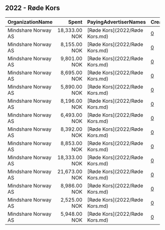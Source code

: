 ## 2022 - Røde Kors 
|OrganizationName|Spent|PayingAdvertiserNames|CreativeUrls|Impressions|Genders|AgeBrackets|CountryCodes|BillingAddresses|CandidateBallotInformation|
|:---|---:|:---|:---|---:|:---|:---|:---|:---|:---|
|Mindshare Norway AS|18,333.00 NOK|[Røde Kors](2022/Røde Kors.md)|[0](https://www.snap.com/political-ads/asset/6c910084344be31f7c4f4b9d028018f2a9653a76a8f5bb10d62bf40a681cb117?mediaType=png)|625,212||18+|norway|"Kongens gate 6,Oslo,0153,NO"||
|Mindshare Norway AS|8,155.00 NOK|[Røde Kors](2022/Røde Kors.md)|[0](https://www.snap.com/political-ads/asset/4156411fe4ce885b5d237b472b4274ce11eb429f9d03af56f6442b309cd48be8?mediaType=png)|323,956||20+|norway|"Kongens gate 6,Oslo,0153,NO"||
|Mindshare Norway AS|9,801.00 NOK|[Røde Kors](2022/Røde Kors.md)|[0](https://www.snap.com/political-ads/asset/17561dbeba46dabf12993e2fe755b8e840811a8bd92df25fa31652e6684cd513?mediaType=mp4)|541,027||19-|norway|"Kongens gate 6,Oslo,0153,NO"||
|Mindshare Norway AS|8,695.00 NOK|[Røde Kors](2022/Røde Kors.md)|[0](https://www.snap.com/political-ads/asset/b2e3f02469ef4ebfd1cc479a57dd997aa118c3b985a40b44b5775e80a27b9583?mediaType=png)|344,637||20+|norway|"Kongens gate 6,Oslo,0153,NO"||
|Mindshare Norway AS|5,890.00 NOK|[Røde Kors](2022/Røde Kors.md)|[0](https://www.snap.com/political-ads/asset/10ba36d3e88a0c7d83381159b78c3e1468695cfc2ee992b5e2bdaf9cb96f98fc?mediaType=mp4)|184,751||20+|norway|"Kongens gate 6,Oslo,0153,NO"||
|Mindshare Norway AS|8,196.00 NOK|[Røde Kors](2022/Røde Kors.md)|[0](https://www.snap.com/political-ads/asset/7c592ac833a77aa6b13f8eaf0c2e96f02a70ee328779773cc4db047db6f00968?mediaType=png)|324,903||20+|norway|"Kongens gate 6,Oslo,0153,NO"||
|Mindshare Norway AS|6,493.00 NOK|[Røde Kors](2022/Røde Kors.md)|[0](https://www.snap.com/political-ads/asset/197fb36b71722a0ad3c0ddaca60bce7e0b540d8bbf7807d293f5fb93d94025cb?mediaType=mp4)|204,032||20+|norway|"Kongens gate 6,Oslo,0153,NO"||
|Mindshare Norway AS|8,392.00 NOK|[Røde Kors](2022/Røde Kors.md)|[0](https://www.snap.com/political-ads/asset/c5a38374c3c834895ee31ce26be0eb3568dd2cda8b86002ca475fb9c5ca74322?mediaType=mp4)|332,346||20+|norway|"Kongens gate 6,Oslo,0153,NO"||
|Mindshare Norway AS|8,853.00 NOK|[Røde Kors](2022/Røde Kors.md)|[0](https://www.snap.com/political-ads/asset/62dce0f7c453bb463ed2ec4ff919b333bc4e1b5d088b2ae0d33a28535ca4536c?mediaType=mp4)|350,616||20+|norway|"Kongens gate 6,Oslo,0153,NO"||
|Mindshare Norway AS|18,333.00 NOK|[Røde Kors](2022/Røde Kors.md)|[0](https://www.snap.com/political-ads/asset/9d65abc56a908e0fd7a5dcf38cb560e2fbca0e53d5bdea7823c19ff4ecaa1c77?mediaType=mp4)|393,909||18+|norway|"Kongens gate 6,Oslo,0153,NO"||
|Mindshare Norway AS|21,673.00 NOK|[Røde Kors](2022/Røde Kors.md)|[0](https://www.snap.com/political-ads/asset/7f0c15e08e6a1b6da245b4b0cd0a8722b7adad9fcbb6e98c47291e7bf6710fe0?mediaType=mp4)|1,657,749||19-|norway|"Kongens gate 6,Oslo,0153,NO"||
|Mindshare Norway AS|8,986.00 NOK|[Røde Kors](2022/Røde Kors.md)|[0](https://www.snap.com/political-ads/asset/fed7323f2c6292cdd7f22704d2979a5a7077bcea3f7c947b214f0886fb69ff3b?mediaType=mp4)|356,784||20+|norway|"Kongens gate 6,Oslo,0153,NO"||
|Mindshare Norway AS|2,525.00 NOK|[Røde Kors](2022/Røde Kors.md)|[0](https://www.snap.com/political-ads/asset/4e0f6d5abe8f22aef709e9f1241592ebbe064eb4d904e695fbefaad02c0bea83?mediaType=mp4)|91,803||19-|norway|"Kongens gate 6,Oslo,0153,NO"||
|Mindshare Norway AS|5,948.00 NOK|[Røde Kors](2022/Røde Kors.md)|[0](https://www.snap.com/political-ads/asset/ccb40f61916981ec4c857842f732eb3af9ec86fa0b4e271251cb97508ae78a87?mediaType=mp4)|187,219||20+|norway|"Kongens gate 6,Oslo,0153,NO"||
